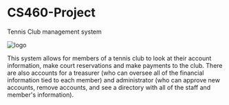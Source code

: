 # CS460-Project

Tennis Club management system


![logo](https://user-images.githubusercontent.com/98773223/235088410-1056e950-ea6c-468e-a1cd-57a05c81c113.png)

This system allows for members of a tennis club to look at their account information, 
make court reservations and make payments to the club. There are also accounts
for a treasurer (who can oversee all of the financial information tied to each 
member) and administrator (who can approve new accounts, remove accounts, and 
see a directory with all of the staff and member's information). 
